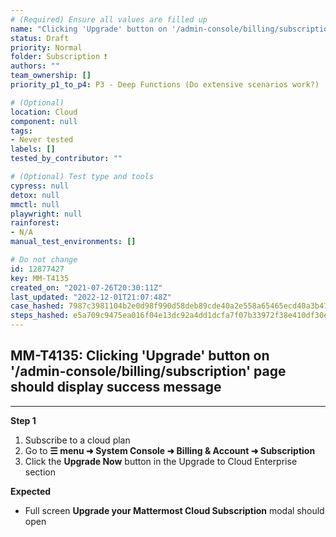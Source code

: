 ```yaml
---
# (Required) Ensure all values are filled up
name: "Clicking 'Upgrade' button on '/admin-console/billing/subscription' page should display success message"
status: Draft
priority: Normal
folder: Subscription ❗
authors: ""
team_ownership: []
priority_p1_to_p4: P3 - Deep Functions (Do extensive scenarios work?)

# (Optional)
location: Cloud
component: null
tags:
- Never tested
labels: []
tested_by_contributor: ""

# (Optional) Test type and tools
cypress: null
detox: null
mmctl: null
playwright: null
rainforest: 
- N/A
manual_test_environments: []

# Do not change
id: 12877427
key: MM-T4135
created_on: "2021-07-26T20:30:11Z"
last_updated: "2022-12-01T21:07:48Z"
case_hashed: 7987c3981104b2e0d98f990d58deb89cde40a2e558a65465ecd40a3b47841199e9aa8a0e905436dd1d8f27bb01e7e549
steps_hashed: e5a709c9475ea016f04e13dc92a4dd1dcfa7f07b33972f38e410df30eb87a1fc189c6481bac1a70eba983cce2a049724
---
```


<!-- (Auto-generated) Based on frontmatter's "key" and "name" -->

## MM-T4135: Clicking 'Upgrade' button on '/admin-console/billing/subscription' page should display success message

---

**Step 1**

1. Subscribe to a cloud plan
2. Go to **☰ menu ➜ System Console ➜ Billing & Account ➜ Subscription**
3. Click the **Upgrade Now** button in the Upgrade to Cloud Enterprise section

**Expected**

- Full screen **Upgrade your Mattermost Cloud Subscription** modal should open
